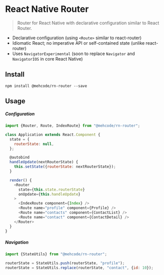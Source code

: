 # React Native Router
> Router for React Native with declarative configuration similar to React Router.

 - Declarative configuration (using `<Route>` similar to react-router)
 - Idiomatic React; no imperative API or self-contained state (unlike react-router)
 - Uses `NavigatorExperimental` (soon to replace `Navigator` and `NavigatorIOS` in core React Native)

## Install

```
npm install @mehcode/rn-router --save
```

## Usage

##### Configuration

```javascript
import {Router, Route, IndexRoute} from "@mehcode/rn-router";

class Application extends React.Component {
  state = {
    routerState: null,
  };

  @autobind
  handleUpdate(nextRouterState) {
    this.setState({routerState: nextRouterState});
  }

  render() {
    <Router
      state={this.state.routerState}
      onUpdate={this.handleUpdate}
    >
      <IndexRoute component={Index} />
      <Route name="profile" component={Profile} />
      <Route name="contacts" component={ContactList} />
      <Route name="contact" component={ContactDetail} />
    </Router>
  }
}
```

##### Navigation

```javascript
import {StateUtils} from "@mehcode/rn-router";

routerState = StateUtils.push(routerState, "profile");
routerState = StateUtils.replace(routerState, "contact", {id: 10});
```

